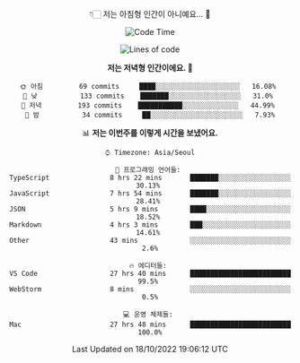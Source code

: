 <div align='center'>
 
👇🏻 저는 아침형 인간이 아니예요... 🙊
 
<!--START_SECTION:waka-->
![Code Time](http://img.shields.io/badge/Code%20Time-1%2C982%20hrs%2059%20mins-blue)

![Lines of code](https://img.shields.io/badge/%EC%A0%80%EB%8A%94%20%EC%97%AC%ED%83%9C%EA%B9%8C%EC%A7%80%20-300%20Thousand%20%EC%A4%84%EC%9D%98%20%EC%BD%94%EB%93%9C%EB%A5%BC%20%EC%9E%91%EC%84%B1%ED%96%88%EC%96%B4%EC%9A%94.-blue)

**저는 저녁형 인간이에요. 🦉** 

```text
🌞 아침         69 commits     ████░░░░░░░░░░░░░░░░░░░░░   16.08% 
🌆 낮　         133 commits    ███████░░░░░░░░░░░░░░░░░░   31.0% 
🌃 저녁         193 commits    ███████████░░░░░░░░░░░░░░   44.99% 
🌙 밤　         34 commits     ██░░░░░░░░░░░░░░░░░░░░░░░   7.93%

```


📊 **저는 이번주를 이렇게 시간을 보냈어요.** 

```text
⌚︎ Timezone: Asia/Seoul

💬 프로그래밍 언어들: 
TypeScript               8 hrs 22 mins       ███████░░░░░░░░░░░░░░░░░░   30.13% 
JavaScript               7 hrs 54 mins       ███████░░░░░░░░░░░░░░░░░░   28.41% 
JSON                     5 hrs 9 mins        ████░░░░░░░░░░░░░░░░░░░░░   18.52% 
Markdown                 4 hrs 3 mins        ███░░░░░░░░░░░░░░░░░░░░░░   14.61% 
Other                    43 mins             ░░░░░░░░░░░░░░░░░░░░░░░░░   2.6%

🔥 에디터들: 
VS Code                  27 hrs 40 mins      █████████████████████████   99.5% 
WebStorm                 8 mins              ░░░░░░░░░░░░░░░░░░░░░░░░░   0.5%

💻 운영 체제들: 
Mac                      27 hrs 48 mins      █████████████████████████   100.0%

```


 Last Updated on 18/10/2022 19:06:12 UTC
<!--END_SECTION:waka-->
 </div>
<!---
Emewjin/Emewjin is a ✨ special ✨ repository because its `README.md` (this file) appears on your GitHub profile.
You can click the Preview link to take a look at your changes.
--->
